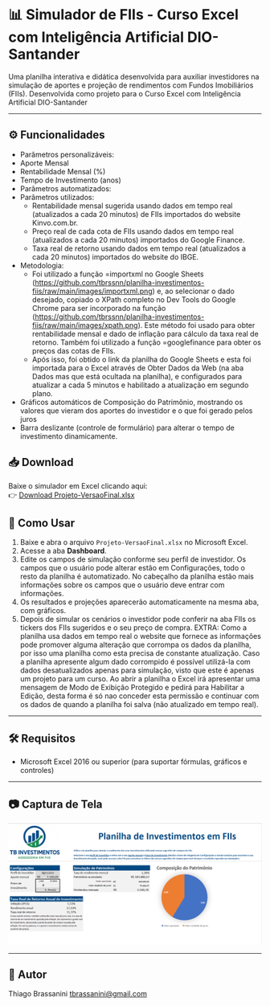 # 📊 Simulador de FIIs - Curso Excel com Inteligência Artificial DIO-Santander

Uma planilha interativa e didática desenvolvida para auxiliar investidores na simulação de aportes e projeção de rendimentos com Fundos Imobiliários (FIIs).
Desenvolvida como projeto para o Curso Excel com Inteligência Artificial DIO-Santander

---

## ⚙️ Funcionalidades

-  Parâmetros personalizáveis:
  - Aporte Mensal
  - Rentabilidade Mensal (%)
  - Tempo de Investimento (anos)
-  Parâmetros automatizados:
  - Parâmetros utilizados:
      - Rentabilidade mensal sugerida usando dados em tempo real (atualizados a cada 20 minutos) de FIIs importados do website Kinvo.com.br.
      - Preço real de cada cota de FIIs usando dados em tempo real (atualizados a cada 20 minutos) importados do Google Finance.
      - Taxa real de retorno usando dados em tempo real (atualizados a cada 20 minutos) importados do website do IBGE.
  - Metodologia:
      - Foi utilizado a função =importxml no Google Sheets (https://github.com/tbrssnn/planilha-investimentos-fiis/raw/main/images/importxml.png) e, ao selecionar o dado desejado, copiado o XPath completo no Dev Tools do Google Chrome para ser incorporado na função (https://github.com/tbrssnn/planilha-investimentos-fiis/raw/main/images/xpath.png). Este método foi usado para obter rentabilidade mensal e dado de inflação para cálculo da taxa real de retorno. Também foi utilizado a função =googlefinance para obter os preços das cotas de FIIs.
      - Após isso, foi obtido o link da planilha do Google Sheets e esta foi importada para o Excel através de Obter Dados da Web (na aba Dados mas que está ocultada na planilha), e configurados para atualizar a cada 5 minutos e habilitado a atualização em segundo plano.
- Gráficos automáticos de Composição do Patrimônio, mostrando os valores que vieram dos aportes do investidor e o que foi gerado pelos juros
- Barra deslizante (controle de formulário) para alterar o tempo de investimento dinamicamente.

## 📥 Download

Baixe o simulador em Excel clicando aqui:  
👉 [Download Projeto-VersaoFinal.xlsx](https://github.com/tbrssnn/planilha-investimentos-fiis/raw/main/files/Projeto-VersaoFinal.xlsx)


## 🧾 Como Usar

1. Baixe e abra o arquivo `Projeto-VersaoFinal.xlsx` no Microsoft Excel.
2. Acesse a aba **Dashboard**.
3. Edite os campos de simulação conforme seu perfil de investidor. Os campos que o usuário pode alterar estão em Configurações, todo o resto da planilha é automatizado. No cabeçalho da planilha estão mais informações sobre os campos que o usuário deve entrar com informações.
4. Os resultados e projeções aparecerão automaticamente na mesma aba, com gráficos.
5. Depois de simular os cenários o investidor pode conferir na aba FIIs os tickers dos FIIs sugeridos e o seu preço de compra.
EXTRA: Como a planilha usa dados em tempo real o website que fornece as informações pode promover alguma alteração que corrompa os dados da planilha, por isso uma planilha como esta precisa de constante atualização. Caso a planilha apresente algum dado corrompido é possível utilizá-la com dados desatualizados apenas para simulação, visto que este é apenas um projeto para um curso. Ao abrir a planilha o Excel irá apresentar uma mensagem de Modo de Exibição Protegido e pedirá para Habilitar a Edição, desta forma é só nao conceder esta permissão e continuar com os dados de quando a planilha foi salva (não atualizado em tempo real).

---

## 🛠️ Requisitos

- Microsoft Excel 2016 ou superior (para suportar fórmulas, gráficos e controles)


---

## 📷 Captura de Tela 

![Exemplo da planilha](images/planilha.png)

---




## 🧠 Autor

Thiago Brassanini
tbrassanini@gmail.com
